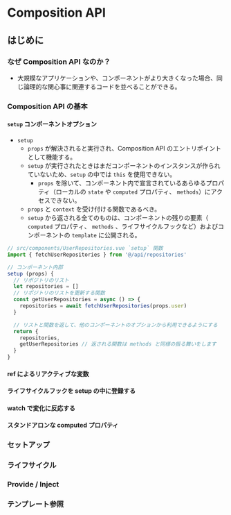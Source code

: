 # Composition API

## はじめに

### なぜ Composition API なのか？

* 大規模なアプリケーションや、コンポーネントがより大きくなった場合、同じ論理的な関心事に関連するコードを並べることができる。

### Composition API の基本

#### `setup` コンポーネントオプション

* `setup`
  * `props` が解決されると実行され、Composition API のエントリポイントとして機能する。
  * `setup` が実行されたときはまだコンポーネントのインスタンスが作られていないため、`setup` の中では `this` を使用できない。
    * `props` を除いて、コンポーネント内で宣言されているあらゆるプロパティ（ローカルの `state` や `computed` プロパティ、 `methods`）にアクセスできない。
  * `props` と `context` を受け付ける関数であるべき。
  * `setup` から返される全てのものは、コンポーネントの残りの要素（ `computed` プロパティ、 `methods` 、ライフサイクルフックなど）およびコンポーネントの `template` に公開される。

```js
// src/components/UserRepositories.vue `setup` 関数
import { fetchUserRepositories } from '@/api/repositories'

// コンポーネント内部
setup (props) {
  // リポジトリのリスト
  let repositories = []
  // リポジトリのリストを更新する関数
  const getUserRepositories = async () => {
    repositories = await fetchUserRepositories(props.user)
  }

  // リストと関数を返して、他のコンポーネントのオプションから利用できるようにする
  return {
    repositories,
    getUserRepositories // 返される関数は methods と同様の振る舞いをします
  }
}
```

#### ref によるリアクティブな変数

#### ライフサイクルフックを setup の中に登録する

#### watch で変化に反応する

#### スタンドアロンな computed プロパティ

### セットアップ

### ライフサイクル

### Provide / Inject

### テンプレート参照

